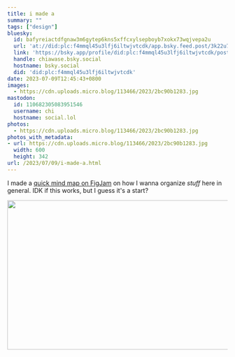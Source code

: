 ```yaml
---
title: i made a
summary: ""
tags: ["design"]
bluesky:
  id: bafyreiactdfgnaw3m6gytep6kns5xffcxylsepboyb7xokx73wqjvepa2u
  url: 'at://did:plc:f4mmql45u3lfj6iltwjvtcdk/app.bsky.feed.post/3k22u73yior22'
  link: 'https://bsky.app/profile/did:plc:f4mmql45u3lfj6iltwjvtcdk/post/3k22u73yior22'
  handle: chiawase.bsky.social
  hostname: bsky.social
  did: 'did:plc:f4mmql45u3lfj6iltwjvtcdk'
date: 2023-07-09T12:45:43+0800
images:
  - https://cdn.uploads.micro.blog/113466/2023/2bc90b1283.jpg
mastodon:
  id: 110682305083951546
  username: chi
  hostname: social.lol
photos:
  - https://cdn.uploads.micro.blog/113466/2023/2bc90b1283.jpg
photos_with_metadata:
- url: https://cdn.uploads.micro.blog/113466/2023/2bc90b1283.jpg
  width: 600
  height: 342
url: /2023/07/09/i-made-a.html
---
```


I made a [quick mind map on FigJam]( https://www.figma.com/file/APwhoYyk6Gogu71PtS1jcs/Chi's-micro.blog?type=whiteboard&node-id=1%3A677&t=w4N3fPT274qRfvkG-1) on how I wanna organize _stuff_ here in general. IDK if this works, but I guess it's a start?

<img src="uploads/2023/2bc90b1283.jpg" width="600" height="342" alt="">
